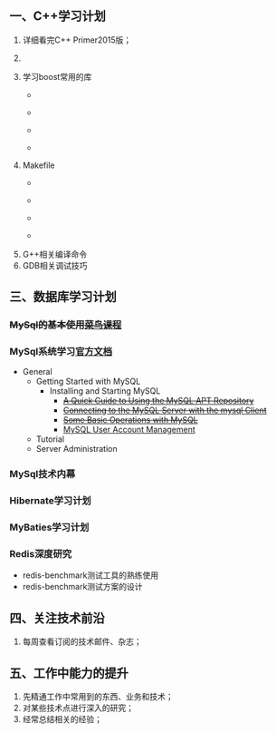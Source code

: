 ## 一、C++学习计划
1. 详细看完C++ Primer2015版；
1. ~~~在还未开始真正做项目前，写代码实现书后面的习题~~~；
1. 学习boost常用的库  
   * ~~~smart_ptr库~~~
   * ~~~bind库~~~
   * ~~~algorithm库~~~
   * ~~~format库~~~
1. Makefile
   *  ~~~Overview of make~~~
   *  ~~~An Introduction to Makefiles~~~ 
   *  ~~~Writing Makefiles~~~ 
   *  ~~~Writing Rules~~~ 
1. G++相关编译命令
1. GDB相关调试技巧


## 三、数据库学习计划
### ~~MySql的基本使用[菜鸟课程](http://www.runoob.com/mysql/mysql-tutorial.html)~~  
### MySql系统学习[官方文档](https://dev.mysql.com/doc/#topic)
  * General
    * Getting Started with MySQL
        * Installing and Starting MySQL
            * ~~[A Quick Guide to Using the MySQL APT Repository](https://dev.mysql.com/doc/mysql-apt-repo-quick-guide/en/#repo-qg-apt-available)~~
            * ~~[Connecting to the MySQL Server with the mysql Client](https://dev.mysql.com/doc/mysql-getting-started/en/#mysql-getting-started-connecting)~~
            * ~~[Some Basic Operations with MySQL](https://dev.mysql.com/doc/mysql-getting-started/en/#mysql-getting-started-basic-ops)~~
            * [MySQL User Account Management](https://dev.mysql.com/doc/refman/5.7/en/user-account-management.html)
    * Tutorial
    * Server Administration

### MySql技术内幕
### Hibernate学习计划
### MyBaties学习计划
### Redis深度研究
   * redis-benchmark测试工具的熟练使用
   * redis-benchmark测试方案的设计
## 四、关注技术前沿
1. 每周查看订阅的技术邮件、杂志；

## 五、工作中能力的提升
1. 先精通工作中常用到的东西、业务和技术；
1. 对某些技术点进行深入的研究；
1. 经常总结相关的经验；